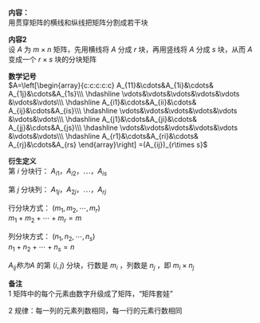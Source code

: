 **内容：**  
用贯穿矩阵的横线和纵线把矩阵分割成若干块  
  
**内容2**  
设 $A$ 为 $m\times n$ 矩阵，先用横线将 $A$ 分成 $r$ 块，再用竖线将 $A$ 分成 $s$ 块，从而 $A$ 变成一个 $r\times s$ 块的分块矩阵  
  
**数学记号**  
 $A=\left[\begin{array}{c:c:c:c:c}  
A_{11}&\cdots&A_{1i}&\cdots&  
A_{1j}&\cdots&A_{1s}\\\   
\hdashline  
\vdots&\vdots&\vdots&\vdots&\vdots  
&\vdots&\vdots\\\   
\hdashline  
A_{i1}&\cdots&A_{ii}&\cdots&  
A_{ij}&\cdots&A_{is}\\\   
\hdashline  
\vdots&\vdots&\vdots&\vdots&\vdots  
&\vdots&\vdots\\\   
\hdashline  
A_{j1}&\cdots&A_{ji}&\cdots&  
A_{jj}&\cdots&A_{js}\\\   
\hdashline  
\vdots&\vdots&\vdots&\vdots&\vdots  
&\vdots&\vdots\\\   
\hdashline  
A_{r1}&\cdots&A_{ri}&\cdots&  
A_{rj}&\cdots&A_{rs}  
\end{array}\right]  
=(A_{ij})_{r\times s}$   
  
**衍生定义**  
第 $i$ 分块行： $A_{i1}，A_{i2}，\cdots， A_{is}$   
  
第 $j$ 分块列： $A_{1j}，A_{2j}，\cdots， A_{rj}$   
  
行分块方式： $(m_1,m_2,\cdots,m_r)$   
 $m_1+m_2+\cdots+m_r=m$   
  
列分块方式： $(n_1,n_2,\cdots,n_s)$   
 $n_1+n_2+\cdots+n_s=n$   
  
 $A_{ij}称为A$ 的第 $(i,j)$ 分块，行数是 $m_i$ ，列数是 $n_j$ ，即 $m_i\times n_j$   
  
**备注**  
1 矩阵中的每个元素由数字升级成了矩阵，“矩阵套娃”  
  
2 规律：每一列的元素列数相同，每一行的元素行数相同  
